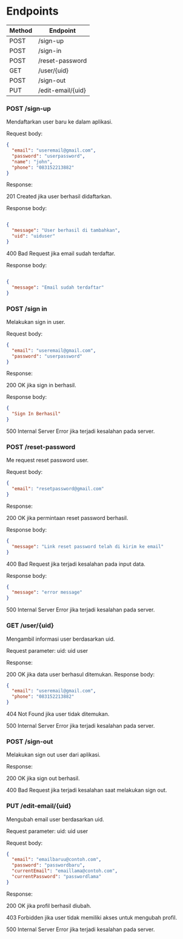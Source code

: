 # Endpoints

| Method | Endpoint           |
| ------ | ------------------ |  
| POST   | /sign-up           | 
| POST   | /sign-in           | 
| POST   | /reset-password    | 
| GET    | /user/{uid}        | 
| POST   | /sign-out          | 
| PUT    | /edit-email/{uid}  | 


### POST /sign-up
Mendaftarkan user baru ke dalam aplikasi. 

Request body: 
```json
{ 
  "email": "useremail@gmail.com", 
  "password": "userpassword",
  "name": "john",
  "phone": "083152213882" 
} 
```
Response: 

201 Created jika user berhasil didaftarkan. 

Response body:
```json

{ 
  "message": "User berhasil di tambahkan",
  "uid": "uiduser"
} 
```

400 Bad Request jika email sudah terdaftar.

Response body: 
```json

{ 
  "message": "Email sudah terdaftar" 
}
``` 

### POST /sign in
Melakukan sign in user. 

Request body:
```json
{
  "email": "useremail@gmail.com",
  "password": "userpassword"
}
```
Response:

200 OK jika sign in berhasil.

Response body:
```json
{
  "Sign In Berhasil"
}
```

500 Internal Server Error jika terjadi kesalahan pada server.


### POST /reset-password
Me request reset password user.

Request body:
```json
{
  "email": "resetpassword@gmail.com"
}
```

Response:

200 OK jika permintaan reset password berhasil.

Response body:

```json
{
  "message": "Link reset password telah di kirim ke email"
}
```

400 Bad Request jika terjadi kesalahan pada input data.

Response body:

```json
{
  "message": "error message"
}
```

500 Internal Server Error jika terjadi kesalahan pada server.


### GET /user/{uid}
Mengambil informasi user berdasarkan uid.

Request parameter:
uid: uid user

Response:

200 OK jika data user berhasul ditemukan. 
Response body:

```json
{
  "email": "useremail@gmail.com",
  "phone": "083152213882"
}
```
404 Not Found jika user tidak ditemukan.

500 Internal Server Error jika terjadi kesalahan pada server.

### POST /sign-out
Melakukan sign out user dari aplikasi.

Response:

200 OK jika sign out berhasil.

400 Bad Request jika terjadi kesalahan saat melakukan sign out.

### PUT /edit-email/{uid}
Mengubah email user berdasarkan uid.

Request parameter:
uid: uid user

Request body:
```json
{
  "email": "emailbaruu@contoh.com",
  "password": "passwordbaru",
  "currentEmail": "emaillama@contoh.com",
  "currentPassword": "passwordlama"
}
```
Response:

200 OK jika profil berhasil diubah.

403 Forbidden jika user tidak memiliki akses untuk mengubah profil.

500 Internal Server Error jika terjadi kesalahan pada server.
